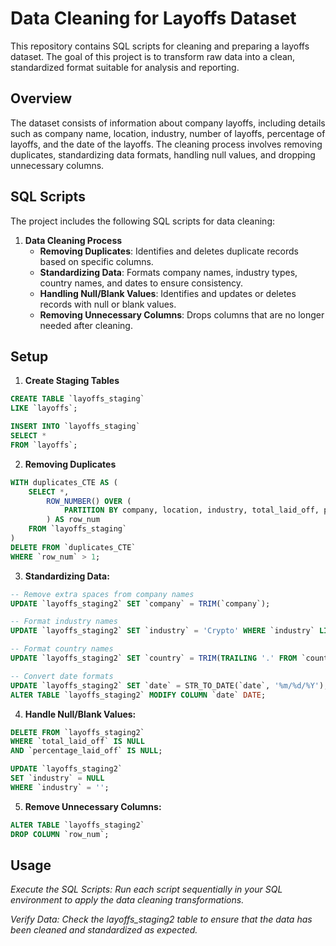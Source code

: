 # Data Cleaning for Layoffs Dataset

This repository contains SQL scripts for cleaning and preparing a layoffs dataset. The goal of this project is to transform raw data into a clean, standardized format suitable for analysis and reporting.

## Overview

The dataset consists of information about company layoffs, including details such as company name, location, industry, number of layoffs, percentage of layoffs, and the date of the layoffs. The cleaning process involves removing duplicates, standardizing data formats, handling null values, and dropping unnecessary columns.

## SQL Scripts

The project includes the following SQL scripts for data cleaning:

1. **Data Cleaning Process**
   - **Removing Duplicates**: Identifies and deletes duplicate records based on specific columns.
   - **Standardizing Data**: Formats company names, industry types, country names, and dates to ensure consistency.
   - **Handling Null/Blank Values**: Identifies and updates or deletes records with null or blank values.
   - **Removing Unnecessary Columns**: Drops columns that are no longer needed after cleaning.

## Setup

1. **Create Staging Tables**
```SQL
CREATE TABLE `layoffs_staging`
LIKE `layoffs`;

INSERT INTO `layoffs_staging`
SELECT *
FROM `layoffs`;
```

2. **Removing Duplicates**
```SQL
WITH duplicates_CTE AS (
    SELECT *,
        ROW_NUMBER() OVER (
            PARTITION BY company, location, industry, total_laid_off, percentage_laid_off, `date`, stage, country, funds_raised_millions
        ) AS row_num
    FROM `layoffs_staging`
)
DELETE FROM `duplicates_CTE`
WHERE `row_num` > 1;
```

3. **Standardizing Data:**
```SQL
-- Remove extra spaces from company names
UPDATE `layoffs_staging2` SET `company` = TRIM(`company`);

-- Format industry names
UPDATE `layoffs_staging2` SET `industry` = 'Crypto' WHERE `industry` LIKE 'Crypto%';

-- Format country names
UPDATE `layoffs_staging2` SET `country` = TRIM(TRAILING '.' FROM `country`) WHERE `country` LIKE 'United States_';

-- Convert date formats
UPDATE `layoffs_staging2` SET `date` = STR_TO_DATE(`date`, '%m/%d/%Y');
ALTER TABLE `layoffs_staging2` MODIFY COLUMN `date` DATE;
```

4. **Handle Null/Blank Values:**
```SQL
DELETE FROM `layoffs_staging2`
WHERE `total_laid_off` IS NULL
AND `percentage_laid_off` IS NULL;

UPDATE `layoffs_staging2`
SET `industry` = NULL
WHERE `industry` = '';
```

5. **Remove Unnecessary Columns:**
```SQL
ALTER TABLE `layoffs_staging2`
DROP COLUMN `row_num`;
```

## Usage

*Execute the SQL Scripts: Run each script sequentially in your SQL environment to apply the data cleaning transformations.*

*Verify Data: Check the layoffs_staging2 table to ensure that the data has been cleaned and standardized as expected.*

